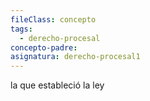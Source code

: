 ```yaml
---
fileClass: concepto
tags:
  - derecho-procesal
concepto-padre:
asignatura: derecho-procesal1
---
```

la que estableció la ley